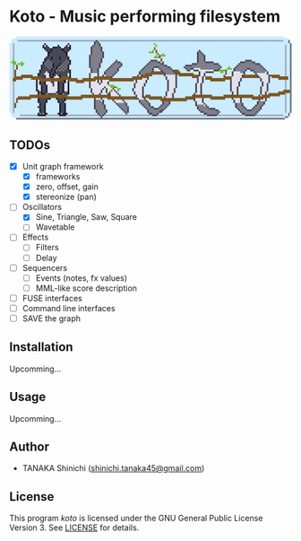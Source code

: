 # Koto - Music performing filesystem

![koto logo](koto-logo.gif)

## TODOs

- [x] Unit graph framework
    - [x] frameworks
    - [x] zero, offset, gain
    - [x] stereonize (pan)
- [ ] Oscillators
    - [x] Sine, Triangle, Saw, Square
    - [ ] Wavetable
- [ ] Effects
    - [ ] Filters
    - [ ] Delay
- [ ] Sequencers
    - [ ] Events (notes, fx values)
    - [ ] MML-like score description
- [ ] FUSE interfaces
- [ ] Command line interfaces
- [ ] SAVE the graph

## Installation

Upcomming...

## Usage

Upcomming...

## Author

- TANAKA Shinichi (<shinichi.tanaka45@gmail.com>)

## License

This program *koto* is licensed under the GNU General Public License Version 3. See [LICENSE](LICENSE) for details.
